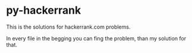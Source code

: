 # py-hackerrank
This is the solutions for hackerrank.com problems.

In every file in the begging you can fing the problem, than my solution for that.
